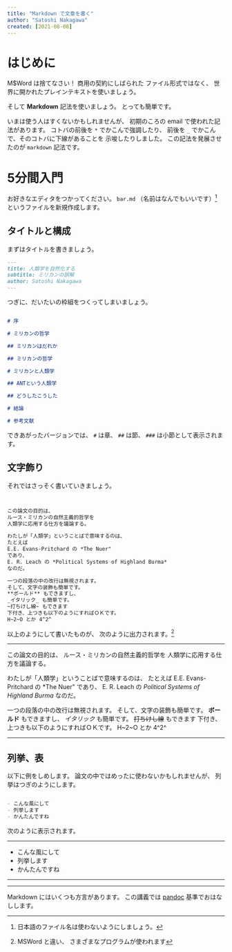 ```yaml
---
title: "Markdown で文章を書く"
author: "Satoshi Nakagawa"
created: [2021-08-08]
---
```


# はじめに

M$Word は捨てなさい！
商用の契約にしばられた
ファイル形式ではなく、
世界に開かれたプレインテキストを使いましょう。

そして **Markdown** 記法を使いましょう。
とっても簡単です。

いまは使う人はすくないかもしれませんが、
初期のころの email で使われた記法があります。
コトバの前後を `*` でかこんで強調したり、
前後を `_` でかこんで、そのコトバに下線があることを
示唆したりしました。
この記法を発展させたのが `markdown` 記法です。

# 5分間入門

お好きなエディタをつかってください。
`bar.md` （名前はなんでもいいです）[^fname]
というファイルを新規作成します。

[^fname]: 日本語のファイル名は使わないようにしましょう。

## タイトルと構成

まずはタイトルを書きましょう。

```markdown
---
title: 人類学を自然化する
subtitle: ミリカンの誤解
author: Satoshi Nakagawa
---

```

つぎに、だいたいの枠組をつくってしまいましょう。

```markdown

# 序

# ミリカンの哲学

## ミリカンはだれか

## ミリカンの哲学

# ミリカンと人類学

## ANTという人類学

## どうしたこうした

# 結論

# 参考文献


```
できあがったバージョンでは、
`#` は章、
`##` は節、
`###` は小節として表示されます。

## 文字飾り

それではさっそく書いていきましょう。

```markdown


この論文の目的は、
ルース・ミリカンの自然主義的哲学を
人類学に応用する仕方を議論する。

わたしが「人類学」ということばで意味するのは、
たとえば
E.E. Evans-Pritchard の *The Nuer"
であり、
E. R. Leach の *Political Systems of Highland Burma*
なのだ。

一つの段落の中の改行は無視されます。
そして、文字の装飾も簡単です。
**ボールド** もできますし、
_イタリック_ も簡単です。
~打ちけし線~ もできます
下付き、上つきも以下のようにすればＯＫです。
H~2~O とか 4^2^

```

以上のようにして書いたものが、
次のように出力されます。[^md]

[^md]: MSWord と違い、
  さまざまなプログラムが使われます

-----

この論文の目的は、
ルース・ミリカンの自然主義的哲学を
人類学に応用する仕方を議論する。

わたしが「人類学」ということばで意味するのは、
たとえば
E.E. Evans-Pritchard の *The Nuer"
であり、
E. R. Leach の *Political Systems of Highland Burma*
なのだ。

一つの段落の中の改行は無視されます。
そして、文字の装飾も簡単です。
**ボールド** もできますし、
_イタリック_ も簡単です。
~~打ちけし線~~ もできます
下付き、上つきも以下のようにすればＯＫです。
H~2~O とか 4^2^

-----



## 列挙、表

以下に例をしめします。
論文の中ではめったに使わないかもしれませんが、
列挙はつぎのようにします。

```markdown

- こんな風にして
- 列挙します
- かんたんですね

```

次のように表示されます。


----
- こんな風にして
- 列挙します
- かんたんですね
----

-----

Markdown にはいくつも方言があります。
この講義では [pandoc](pandoc.md)  基準でおはなしします。






